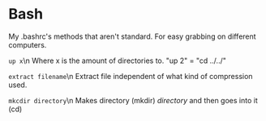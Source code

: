# Bash
My .bashrc's methods that aren't standard. For easy grabbing on different computers. 

`up x`\n
Where x is the amount of directories to. "up 2" = "cd ../../"

`extract filename`\n
Extract file independent of what kind of compression used. 

`mkcdir directory`\n
Makes directory (mkdir) *directory* and then goes into it (cd)
